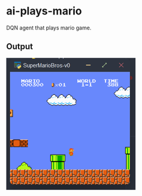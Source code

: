 # ai-plays-mario
DQN agent that plays mario game.

## Output

![mario](https://github.com/Anyesh/ai-plays-mario/blob/master/mario.png)
